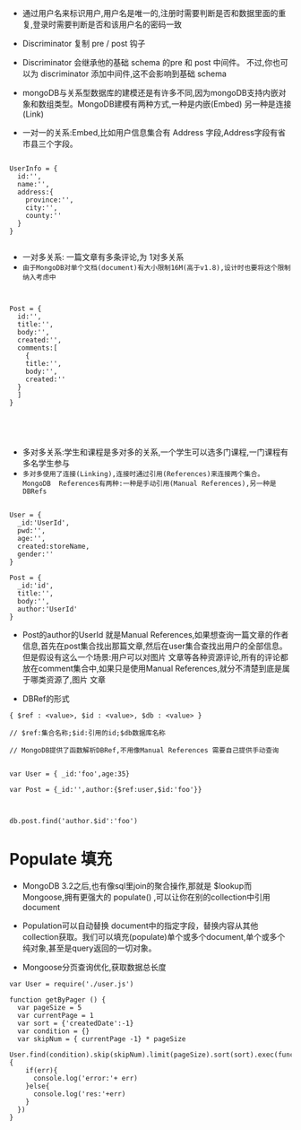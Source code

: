 * 通过用户名来标识用户,用户名是唯一的,注册时需要判断是否和数据里面的重复,登录时需要判断是否和该用户名的密码一致

* Discriminator 复制 pre / post 钩子
* Discriminator 会继承他的基础 schema 的pre 和 post 中间件。 不过,你也可以为 discriminator 添加中间件,这不会影响到基础 schema

* mongoDB与关系型数据库的建模还是有许多不同,因为mongoDB支持内嵌对象和数组类型。MongoDB建模有两种方式,一种是内嵌(Embed) 另一种是连接(Link)

* 一对一的关系:Embed,比如用户信息集合有 Address 字段,Address字段有省市县三个字段。

```

UserInfo = {
  id:'',
  name:'',
  address:{
    province:'',
    city:'',
    county:''
  }
}


```

* 一对多关系: 一篇文章有多条评论,为 1对多关系
* `由于MongoDB对单个文档(document)有大小限制16M(高于v1.8),设计时也要将这个限制纳入考虑中`
```


Post = {
  id:'',
  title:'',
  body:'',
  created:'',
  comments:[
    {
    title:'',
    body:'',
    created:''
  }
  ]
}





```

* 多对多关系:学生和课程是多对多的关系,一个学生可以选多门课程,一门课程有多名学生参与
* `多对多使用了连接(Linking),连接时通过引用(References)来连接两个集合。MongoDB  References有两种:一种是手动引用(Manual References),另一种是DBRefs`
```

User = {
  _id:'UserId',
  pwd:'',
  age:'',
  created:storeName,
  gender:''
}

Post = {
  _id:'id',
  title:'',
  body:'',
  author:'UserId'
}

```
* Post的author的UserId 就是Manual References,如果想查询一篇文章的作者信息,首先在post集合找出那篇文章,然后在user集合查找出用户的全部信息。但是假设有这么一个场景:用户可以对图片 文章等各种资源评论,所有的评论都放在comment集合中,如果只是使用Manual References,就分不清楚到底是属于哪类资源了,图片 文章

* DBRef的形式
 ```
{ $ref : <value>, $id : <value>, $db : <value> }

// $ref:集合名称;$id:引用的id;$db数据库名称

// MongoDB提供了函数解析DBRef,不用像Manual References 需要自己提供手动查询


var User = { _id:'foo',age:35}

var Post = {_id:'',author:{$ref:user,$id:'foo'}}



db.post.find('author.$id':'foo')

 ``` 

 # Populate 填充

 * MongoDB 3.2之后,也有像sql里join的聚合操作,那就是 $lookup而Mongoose,拥有更强大的 populate() ,可以让你在别的collection中引用 document
 * Population可以自动替换 document中的指定字段，替换内容从其他collection获取。我们可以填充(populate)单个或多个document,单个或多个纯对象,甚至是query返回的一切对象。

* Mongoose分页查询优化,获取数据总长度

```
var User = require('./user.js')

function getByPager () {
  var pageSize = 5
  var currentPage = 1
  var sort = {'createdDate':-1}
  var condition = {}
  var skipNum = { currentPage -1} * pageSize
  User.find(condition).skip(skipNum).limit(pageSize).sort(sort).exec(function(err,res){
    if(err){
      console.log('error:'+ err)
    }else{
      console.log('res:'+err)
    }
  })
}

```